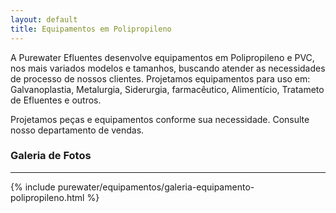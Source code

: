 ```yaml
---
layout: default
title: Equipamentos em Polipropileno
---
```


A Purewater Efluentes desenvolve equipamentos em Polipropileno e PVC, nos mais variados modelos e tamanhos, buscando atender as necessidades de processo de nossos clientes.
Projetamos equipamentos para uso em: Galvanoplastia, Metalurgia, Siderurgia, farmacêutico, Alimentício, Tratameto de Efluentes e outros.

Projetamos peças e equipamentos conforme sua necessidade. Consulte nosso departamento de vendas.

### Galeria de Fotos

---

{% include purewater/equipamentos/galeria-equipamento-polipropileno.html %}
